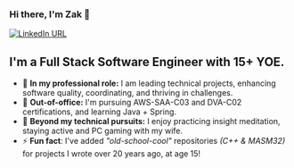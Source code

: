 ### Hi there, I'm Zak 👋

[![LinkedIn URL](https://img.shields.io/badge/LinkedIn-Connect-blue?logo=linkedin&style=for-the-badge)](https://www.linkedin.com/in/zakfarrington)

## **I'm a Full Stack Software Engineer with 15+ YOE.**
- 🏢 **In my professional role:** I am leading technical projects, enhancing software quality, coordinating, and thriving in challenges.
- 🌱 **Out-of-office:** I'm pursuing AWS-SAA-C03 and DVA-C02 certifications, and learning Java + Spring.
- 🧘 **Beyond my technical pursuits:** I enjoy practicing insight meditation, staying active and PC gaming with my wife.
- ⚡ **Fun fact**: I've added _"old-school-cool"_ repositories *(C++ & MASM32)* for projects I wrote over 20 years ago, at age 15!

<!--
**zak-farrington/zak-farrington** is a ✨ _special_ ✨ repository because its `README.md` (this file) appears on your GitHub profile.

Here are some ideas to get you started:

- 🔭 I’m currently working on ...
- 🌱 I’m currently learning ...
- 👯 I’m looking to collaborate on ...
- 🤔 I’m looking for help with ...
- 💬 Ask me about ...
- 📫 How to reach me: ...
- 😄 Pronouns: ...
- ⚡ Fun fact: ...
-->
